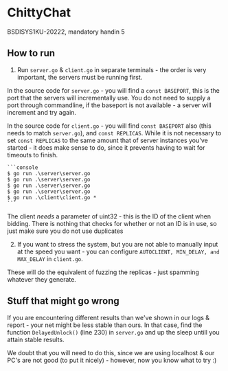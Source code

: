 # ChittyChat
BSDISYS1KU-20222, mandatory handin 5

##  How to run

 1. Run `server.go` & `client.go` in separate terminals - the order is very important, the servers must be running first. 
 
 In the source code for `server.go` - you will find a `const BASEPORT`, this is the port that the servers will incrementally use. You do not need to supply a port through commandline, if the baseport is not available - a server will increment and try again.

 In the source code for `client.go` - you will find `const BASEPORT` also (this needs to match `server.go`), and `const REPLICAS`. While it is not necessary to set `const REPLICAS` to the same amount that of server instances you've started - it does make sense to do, since it prevents having to wait for timeouts to finish.

    ```console
    $ go run .\server\server.go
    $ go run .\server\server.go
    $ go run .\server\server.go
    $ go run .\server\server.go
    $ go run .\client\client.go *
    ```
The client *needs* a parameter of uint32 - this is the ID of the client when bidding. There is nothing that checks for whether or not an ID is in use, so just make sure you do not use duplicates

2. If you want to stress the system, but you are not able to manually input at the speed you want - you can configure `AUTOCLIENT, MIN_DELAY, and MAX_DELAY` in `client.go`. 

These will do the equivalent of fuzzing the replicas - just spamming whatever they generate.

##  Stuff that might go wrong
If you are encountering different results than we've shown in our logs & report - your net might be less stable than ours. In that case, find the function `DelayedUnlock()` (line 230) in `server.go` and up the sleep untill you attain stable results.

We doubt that you will need to do this, since we are using localhost & our PC's are not good (to put it nicely) - however, now you know what to try :)